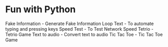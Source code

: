 # Fun with Python

Fake Information - Generate Fake Information
Loop Text - To automate typing and pressing keys
Speed Test - To Test Network Speed
Tetrio - Tetrio Game
Text to audio - Convert text to audio
Tic Tac Toe -  Tic Tac Toe Game
